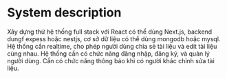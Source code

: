 # System description

Xây dựng thử hệ thống full stack với React có thể dùng Next.js, backend dungf expess hoặc nestjs, cơ sở dữ liệu có thể dùng mongodb hoặc mysql. Hệ thống cần realtime, cho phép người dùng chia sẻ tài liệu và edit tài liệu cùng nhau. Hệ thống cần có chức năng đăng nhập, đăng ký, và quản lý người dùng. Cần có chức năng thông báo khi có người khác chỉnh sửa tài liệu.
